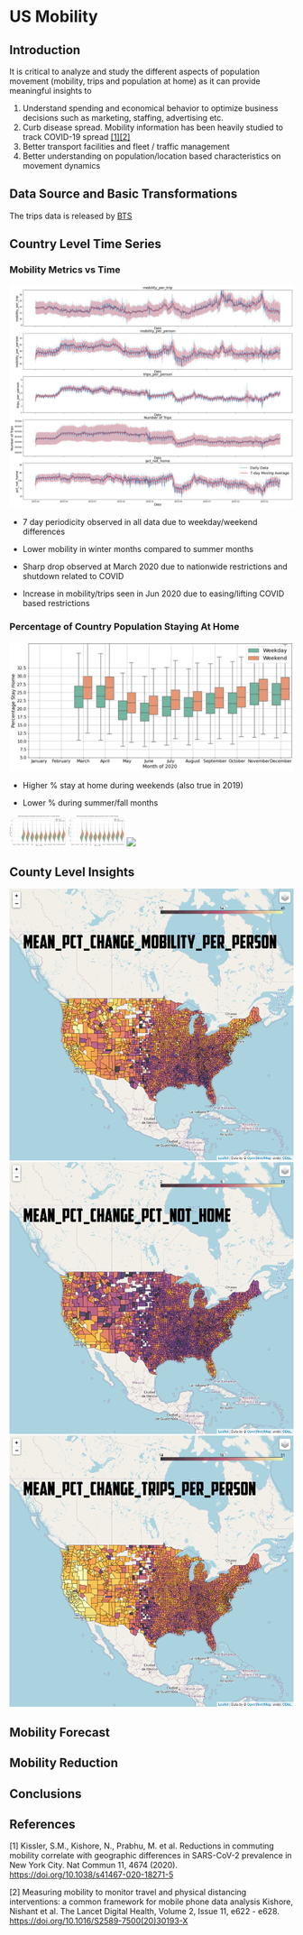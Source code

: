 ﻿# US Mobility

## Introduction

It is critical to analyze and study the different aspects of population movement (mobility, trips and population at home)
as it can provide meaningful insights to 

1.	Understand spending and economical behavior to optimize business decisions such as marketing, staffing, advertising etc.
2.	Curb disease spread. Mobility information has been heavily studied to track COVID-19 spread [[1]](#1)[[2]](#2)
3.	Better transport facilities and fleet / traffic management 
4.	Better understanding on  population/location based characteristics on movement dynamics


## Data Source and Basic Transformations
The trips data is released by [BTS](https://data.bts.gov/Research-and-Statistics/Trips-by-Distance/w96p-f2qv) 


## Country Level Time Series

### Mobility Metrics vs Time 

![Image 1](https://github.com/swami84/US_Mobility_BTS/blob/master/Data/output/images/Metrics%20Plot%20Time%20Series.jpg)

* 7 day periodicity observed in all data due to weekday/weekend differences

* Lower mobility in winter months compared to summer months

* Sharp drop observed at March 2020 due to nationwide restrictions and shutdown related to COVID

* Increase in mobility/trips seen in Jun 2020 due to easing/lifting COVID based restrictions

### Percentage of Country Population Staying At Home

![Image 2](https://github.com/swami84/US_Mobility_BTS/blob/master/Data/output/images/Percentage_population_home_COVID_monthly_weekday_weekend_bar.jpg)

* Higher % stay at home during weekends (also true in 2019)

* Lower % during summer/fall months

<p float="left">
  <img src="https://github.com/swami84/US_Mobility_BTS/blob/master/Data/output/images/Percentage_population_home_comparison_2020vs2019_monthly.jpg" width="100" />
  <img src="https://github.com/swami84/US_Mobility_BTS/blob/master/Data/output/images/Percentage_population_home_comparison_2020vs2019_monthly.jpg" width="100" /> 
  <img src="/https://github.com/swami84/US_Mobility_BTS/blob/master/Data/output/images/Percentage_population_home_comparison_2020vs2019_monthly.jpg" width="100" />
</p>

## County Level Insights
![Image 3](https://github.com/swami84/US_Mobility_BTS/blob/master/Data/output/images/2021-03-08_mean_pct_change_mobility_per_person.jpg)
![Image 4](https://github.com/swami84/US_Mobility_BTS/blob/master/Data/output/images/2021-03-08_mean_pct_change_pct_not_home.jpg)
![Image 5](https://github.com/swami84/US_Mobility_BTS/blob/master/Data/output/images/2021-03-08_mean_pct_change_trips_per_person.jpg)

## Mobility Forecast


## Mobility Reduction



## Conclusions

## References

<a id="1">[1]</a> 
Kissler, S.M., Kishore, N., Prabhu, M. et al. Reductions in commuting mobility correlate with 
geographic differences in SARS-CoV-2 prevalence in New York City. 
Nat Commun 11, 4674 (2020). https://doi.org/10.1038/s41467-020-18271-5

<a id="2">[2]</a> 
Measuring mobility to monitor travel and physical distancing interventions: a common framework for mobile phone data analysis
Kishore, Nishant et al.
The Lancet Digital Health, Volume 2, Issue 11, e622 - e628. https://doi.org/10.1016/S2589-7500(20)30193-X